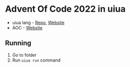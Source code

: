 # Advent Of Code 2022 in uiua

- uiua lang - [Repo](https://github.com/uiua-lang/uiua), [Website](https://www.uiua.org/)
- AOC - [Website](https://adventofcode.com/)

## Running 

1. Go to folder
2. Run `uiua run` command